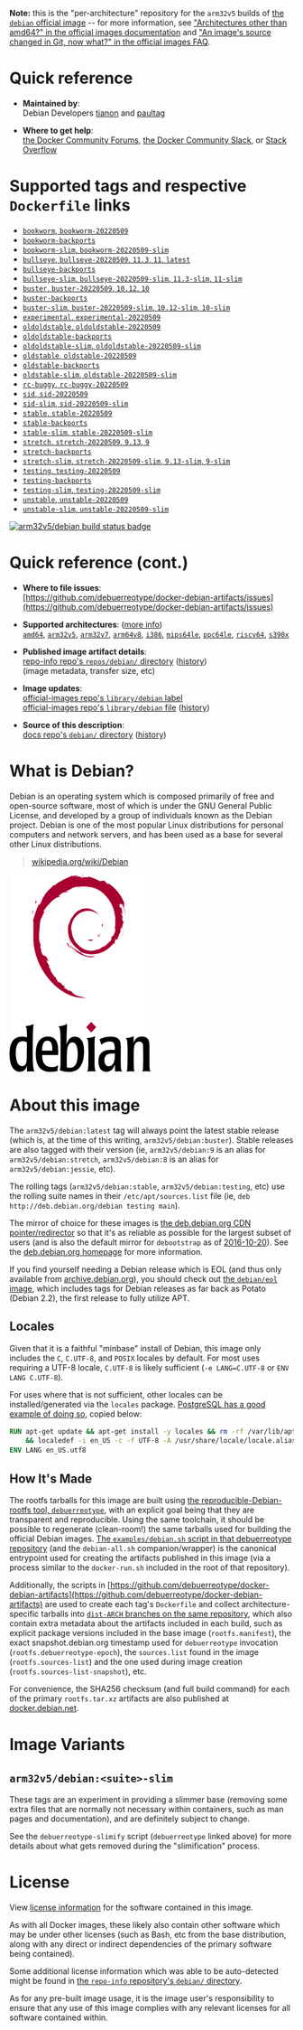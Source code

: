 <!--

********************************************************************************

WARNING:

    DO NOT EDIT "debian/README.md"

    IT IS AUTO-GENERATED

    (from the other files in "debian/" combined with a set of templates)

********************************************************************************

-->

**Note:** this is the "per-architecture" repository for the `arm32v5` builds of [the `debian` official image](https://hub.docker.com/_/debian) -- for more information, see ["Architectures other than amd64?" in the official images documentation](https://github.com/docker-library/official-images#architectures-other-than-amd64) and ["An image's source changed in Git, now what?" in the official images FAQ](https://github.com/docker-library/faq#an-images-source-changed-in-git-now-what).

# Quick reference

-	**Maintained by**:  
	Debian Developers [tianon](https://qa.debian.org/developer.php?login=tianon) and [paultag](https://qa.debian.org/developer.php?login=paultag)

-	**Where to get help**:  
	[the Docker Community Forums](https://forums.docker.com/), [the Docker Community Slack](https://dockr.ly/slack), or [Stack Overflow](https://stackoverflow.com/search?tab=newest&q=docker)

# Supported tags and respective `Dockerfile` links

-	[`bookworm`, `bookworm-20220509`](https://github.com/debuerreotype/docker-debian-artifacts/blob/8f5f169853334c780f702d3b7fdbfe32f2732286/bookworm/Dockerfile)
-	[`bookworm-backports`](https://github.com/debuerreotype/docker-debian-artifacts/blob/8f5f169853334c780f702d3b7fdbfe32f2732286/bookworm/backports/Dockerfile)
-	[`bookworm-slim`, `bookworm-20220509-slim`](https://github.com/debuerreotype/docker-debian-artifacts/blob/8f5f169853334c780f702d3b7fdbfe32f2732286/bookworm/slim/Dockerfile)
-	[`bullseye`, `bullseye-20220509`, `11.3`, `11`, `latest`](https://github.com/debuerreotype/docker-debian-artifacts/blob/8f5f169853334c780f702d3b7fdbfe32f2732286/bullseye/Dockerfile)
-	[`bullseye-backports`](https://github.com/debuerreotype/docker-debian-artifacts/blob/8f5f169853334c780f702d3b7fdbfe32f2732286/bullseye/backports/Dockerfile)
-	[`bullseye-slim`, `bullseye-20220509-slim`, `11.3-slim`, `11-slim`](https://github.com/debuerreotype/docker-debian-artifacts/blob/8f5f169853334c780f702d3b7fdbfe32f2732286/bullseye/slim/Dockerfile)
-	[`buster`, `buster-20220509`, `10.12`, `10`](https://github.com/debuerreotype/docker-debian-artifacts/blob/8f5f169853334c780f702d3b7fdbfe32f2732286/buster/Dockerfile)
-	[`buster-backports`](https://github.com/debuerreotype/docker-debian-artifacts/blob/8f5f169853334c780f702d3b7fdbfe32f2732286/buster/backports/Dockerfile)
-	[`buster-slim`, `buster-20220509-slim`, `10.12-slim`, `10-slim`](https://github.com/debuerreotype/docker-debian-artifacts/blob/8f5f169853334c780f702d3b7fdbfe32f2732286/buster/slim/Dockerfile)
-	[`experimental`, `experimental-20220509`](https://github.com/debuerreotype/docker-debian-artifacts/blob/8f5f169853334c780f702d3b7fdbfe32f2732286/experimental/Dockerfile)
-	[`oldoldstable`, `oldoldstable-20220509`](https://github.com/debuerreotype/docker-debian-artifacts/blob/8f5f169853334c780f702d3b7fdbfe32f2732286/oldoldstable/Dockerfile)
-	[`oldoldstable-backports`](https://github.com/debuerreotype/docker-debian-artifacts/blob/8f5f169853334c780f702d3b7fdbfe32f2732286/oldoldstable/backports/Dockerfile)
-	[`oldoldstable-slim`, `oldoldstable-20220509-slim`](https://github.com/debuerreotype/docker-debian-artifacts/blob/8f5f169853334c780f702d3b7fdbfe32f2732286/oldoldstable/slim/Dockerfile)
-	[`oldstable`, `oldstable-20220509`](https://github.com/debuerreotype/docker-debian-artifacts/blob/8f5f169853334c780f702d3b7fdbfe32f2732286/oldstable/Dockerfile)
-	[`oldstable-backports`](https://github.com/debuerreotype/docker-debian-artifacts/blob/8f5f169853334c780f702d3b7fdbfe32f2732286/oldstable/backports/Dockerfile)
-	[`oldstable-slim`, `oldstable-20220509-slim`](https://github.com/debuerreotype/docker-debian-artifacts/blob/8f5f169853334c780f702d3b7fdbfe32f2732286/oldstable/slim/Dockerfile)
-	[`rc-buggy`, `rc-buggy-20220509`](https://github.com/debuerreotype/docker-debian-artifacts/blob/8f5f169853334c780f702d3b7fdbfe32f2732286/rc-buggy/Dockerfile)
-	[`sid`, `sid-20220509`](https://github.com/debuerreotype/docker-debian-artifacts/blob/8f5f169853334c780f702d3b7fdbfe32f2732286/sid/Dockerfile)
-	[`sid-slim`, `sid-20220509-slim`](https://github.com/debuerreotype/docker-debian-artifacts/blob/8f5f169853334c780f702d3b7fdbfe32f2732286/sid/slim/Dockerfile)
-	[`stable`, `stable-20220509`](https://github.com/debuerreotype/docker-debian-artifacts/blob/8f5f169853334c780f702d3b7fdbfe32f2732286/stable/Dockerfile)
-	[`stable-backports`](https://github.com/debuerreotype/docker-debian-artifacts/blob/8f5f169853334c780f702d3b7fdbfe32f2732286/stable/backports/Dockerfile)
-	[`stable-slim`, `stable-20220509-slim`](https://github.com/debuerreotype/docker-debian-artifacts/blob/8f5f169853334c780f702d3b7fdbfe32f2732286/stable/slim/Dockerfile)
-	[`stretch`, `stretch-20220509`, `9.13`, `9`](https://github.com/debuerreotype/docker-debian-artifacts/blob/8f5f169853334c780f702d3b7fdbfe32f2732286/stretch/Dockerfile)
-	[`stretch-backports`](https://github.com/debuerreotype/docker-debian-artifacts/blob/8f5f169853334c780f702d3b7fdbfe32f2732286/stretch/backports/Dockerfile)
-	[`stretch-slim`, `stretch-20220509-slim`, `9.13-slim`, `9-slim`](https://github.com/debuerreotype/docker-debian-artifacts/blob/8f5f169853334c780f702d3b7fdbfe32f2732286/stretch/slim/Dockerfile)
-	[`testing`, `testing-20220509`](https://github.com/debuerreotype/docker-debian-artifacts/blob/8f5f169853334c780f702d3b7fdbfe32f2732286/testing/Dockerfile)
-	[`testing-backports`](https://github.com/debuerreotype/docker-debian-artifacts/blob/8f5f169853334c780f702d3b7fdbfe32f2732286/testing/backports/Dockerfile)
-	[`testing-slim`, `testing-20220509-slim`](https://github.com/debuerreotype/docker-debian-artifacts/blob/8f5f169853334c780f702d3b7fdbfe32f2732286/testing/slim/Dockerfile)
-	[`unstable`, `unstable-20220509`](https://github.com/debuerreotype/docker-debian-artifacts/blob/8f5f169853334c780f702d3b7fdbfe32f2732286/unstable/Dockerfile)
-	[`unstable-slim`, `unstable-20220509-slim`](https://github.com/debuerreotype/docker-debian-artifacts/blob/8f5f169853334c780f702d3b7fdbfe32f2732286/unstable/slim/Dockerfile)

[![arm32v5/debian build status badge](https://img.shields.io/jenkins/s/https/doi-janky.infosiftr.net/job/multiarch/job/arm32v5/job/debian.svg?label=arm32v5/debian%20%20build%20job)](https://doi-janky.infosiftr.net/job/multiarch/job/arm32v5/job/debian/)

# Quick reference (cont.)

-	**Where to file issues**:  
	[https://github.com/debuerreotype/docker-debian-artifacts/issues](https://github.com/debuerreotype/docker-debian-artifacts/issues)

-	**Supported architectures**: ([more info](https://github.com/docker-library/official-images#architectures-other-than-amd64))  
	[`amd64`](https://hub.docker.com/r/amd64/debian/), [`arm32v5`](https://hub.docker.com/r/arm32v5/debian/), [`arm32v7`](https://hub.docker.com/r/arm32v7/debian/), [`arm64v8`](https://hub.docker.com/r/arm64v8/debian/), [`i386`](https://hub.docker.com/r/i386/debian/), [`mips64le`](https://hub.docker.com/r/mips64le/debian/), [`ppc64le`](https://hub.docker.com/r/ppc64le/debian/), [`riscv64`](https://hub.docker.com/r/riscv64/debian/), [`s390x`](https://hub.docker.com/r/s390x/debian/)

-	**Published image artifact details**:  
	[repo-info repo's `repos/debian/` directory](https://github.com/docker-library/repo-info/blob/master/repos/debian) ([history](https://github.com/docker-library/repo-info/commits/master/repos/debian))  
	(image metadata, transfer size, etc)

-	**Image updates**:  
	[official-images repo's `library/debian` label](https://github.com/docker-library/official-images/issues?q=label%3Alibrary%2Fdebian)  
	[official-images repo's `library/debian` file](https://github.com/docker-library/official-images/blob/master/library/debian) ([history](https://github.com/docker-library/official-images/commits/master/library/debian))

-	**Source of this description**:  
	[docs repo's `debian/` directory](https://github.com/docker-library/docs/tree/master/debian) ([history](https://github.com/docker-library/docs/commits/master/debian))

# What is Debian?

Debian is an operating system which is composed primarily of free and open-source software, most of which is under the GNU General Public License, and developed by a group of individuals known as the Debian project. Debian is one of the most popular Linux distributions for personal computers and network servers, and has been used as a base for several other Linux distributions.

> [wikipedia.org/wiki/Debian](https://en.wikipedia.org/wiki/Debian)

![logo](https://raw.githubusercontent.com/docker-library/docs/b449be7df57e9ed9086bb5821bfb5d6cdc5d67a4/debian/logo.png)

# About this image

The `arm32v5/debian:latest` tag will always point the latest stable release (which is, at the time of this writing, `arm32v5/debian:buster`). Stable releases are also tagged with their version (ie, `arm32v5/debian:9` is an alias for `arm32v5/debian:stretch`, `arm32v5/debian:8` is an alias for `arm32v5/debian:jessie`, etc).

The rolling tags (`arm32v5/debian:stable`, `arm32v5/debian:testing`, etc) use the rolling suite names in their `/etc/apt/sources.list` file (ie, `deb http://deb.debian.org/debian testing main`).

The mirror of choice for these images is [the deb.debian.org CDN pointer/redirector](https://deb.debian.org) so that it's as reliable as possible for the largest subset of users (and is also the default mirror for `debootstrap` as of [2016-10-20](https://anonscm.debian.org/cgit/d-i/debootstrap.git/commit/?id=9e8bc60ad1ccf3a25ce7890526b70059f3e770de)). See the [deb.debian.org homepage](https://deb.debian.org) for more information.

If you find yourself needing a Debian release which is EOL (and thus only available from [archive.debian.org](http://archive.debian.org)), you should check out [the `debian/eol` image](https://hub.docker.com/r/debian/eol/), which includes tags for Debian releases as far back as Potato (Debian 2.2), the first release to fully utilize APT.

## Locales

Given that it is a faithful "minbase" install of Debian, this image only includes the `C`, `C.UTF-8`, and `POSIX` locales by default. For most uses requiring a UTF-8 locale, `C.UTF-8` is likely sufficient (`-e LANG=C.UTF-8` or `ENV LANG C.UTF-8`).

For uses where that is not sufficient, other locales can be installed/generated via the `locales` package. [PostgreSQL has a good example of doing so](https://github.com/docker-library/postgres/blob/69bc540ecfffecce72d49fa7e4a46680350037f9/9.6/Dockerfile#L21-L24), copied below:

```dockerfile
RUN apt-get update && apt-get install -y locales && rm -rf /var/lib/apt/lists/* \
	&& localedef -i en_US -c -f UTF-8 -A /usr/share/locale/locale.alias en_US.UTF-8
ENV LANG en_US.utf8
```

## How It's Made

The rootfs tarballs for this image are built using [the reproducible-Debian-rootfs tool, `debuerreotype`](https://github.com/debuerreotype/debuerreotype), with an explicit goal being that they are transparent and reproducible. Using the same toolchain, it should be possible to regenerate (clean-room!) the same tarballs used for building the official Debian images. [The `examples/debian.sh` script in that debuerreotype repository](https://github.com/debuerreotype/debuerreotype/blob/master/examples/debian.sh) (and the `debian-all.sh` companion/wrapper) is the canonical entrypoint used for creating the artifacts published in this image (via a process similar to the `docker-run.sh` included in the root of that repository).

Additionally, the scripts in [https://github.com/debuerreotype/docker-debian-artifacts](https://github.com/debuerreotype/docker-debian-artifacts) are used to create each tag's `Dockerfile` and collect architecture-specific tarballs into [`dist-ARCH` branches on the same repository](https://github.com/debuerreotype/docker-debian-artifacts/branches), which also contain extra metadata about the artifacts included in each build, such as explicit package versions included in the base image (`rootfs.manifest`), the exact snapshot.debian.org timestamp used for `debuerreotype` invocation (`rootfs.debuerreotype-epoch`), the `sources.list` found in the image (`rootfs.sources-list`) and the one used during image creation (`rootfs.sources-list-snapshot`), etc.

For convenience, the SHA256 checksum (and full build command) for each of the primary `rootfs.tar.xz` artifacts are also published at [docker.debian.net](https://docker.debian.net/).

# Image Variants

## `arm32v5/debian:<suite>-slim`

These tags are an experiment in providing a slimmer base (removing some extra files that are normally not necessary within containers, such as man pages and documentation), and are definitely subject to change.

See the `debuerreotype-slimify` script (`debuerreotype` linked above) for more details about what gets removed during the "slimification" process.

# License

View [license information](https://www.debian.org/social_contract#guidelines) for the software contained in this image.

As with all Docker images, these likely also contain other software which may be under other licenses (such as Bash, etc from the base distribution, along with any direct or indirect dependencies of the primary software being contained).

Some additional license information which was able to be auto-detected might be found in [the `repo-info` repository's `debian/` directory](https://github.com/docker-library/repo-info/tree/master/repos/debian).

As for any pre-built image usage, it is the image user's responsibility to ensure that any use of this image complies with any relevant licenses for all software contained within.
